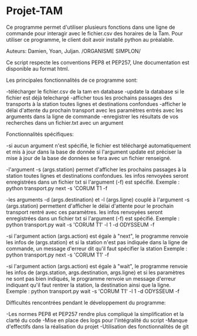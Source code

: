 # Projet-TAM

Ce programme permet d'utiliser plusieurs fonctions dans une ligne de commande pour interagir avec le fichier.csv des horaires de la Tam.
Pour utiliser ce programme, le client doit avoir installé python au préalable.

Auteurs: Damien, Yoan, Juljan. /ORGANISME SIMPLON/

Ce script respecte les conventions PEP8 et PEP257,
Une documentation est disponible au format html.

Les principales fonctionnalités de ce programme sont:

-télécharger le fichier.csv de la tam en database
-update la database si le fichier est déjà telechargé
-afficher tous les prochains passages des transports à la station toutes lignes et destinations confondues
-afficher le délai d'attente du prochain transport avec les paramètres entrés avec les arguments dans la ligne de commande
-enregistrer les résultats de vos recherches dans un fichier.txt avec un argument

Fonctionnalités spécifiques:

-si aucun argument n'est spécifié, le fichier est téléchargé automatiquement et mis à jour dans la base de donnée
si l'argument update est préciser la mise à jour de la base de données se fera avec un fichier renseigné.

-l'argument -s (args.station) permet d'afficher les prochains passages à la station toutes lignes et destinations confondues. 
les infos renvoyées seront enregistrées dans un fichier txt si l'argument (-f) est spécifié.
Exemple : python transport.py next -s 'CORUM T1 -f

-les arguments -d (args.destination) et -l (args.ligne) couplé à l'argument -s (args.station) permettent d'afficher le délai d'attente 
pour le prochain transport rentré avec ces paramètres. 
 les infos renvoyées seront enregistrées dans un fichier txt si l'argument (-f) est spécifié.
Exemple : python transport.py wait -s 'CORUM T1' -l 1 -d ODYSSEUM -f

-si l'argument action (args.action) est égale à "next", le programme renvoie les infos de (args.station) et si la station n'est pas 
indiquée dans la ligne de commande, un message d'erreur dit qu'il faut spécifier la station
Exemple : python transport.py next -s 'CORUM T1' -f

-si l'argument action (args.action) est égale à "wait", le programme renvoie les infos de (args.station, args.destination, args.ligne)
et si les paramètres ne sont pas bien indiqués, le programme renvoie un message d'erreur indiquant qu'il faut rentrer 
la station, la destination ainsi que la ligne.
Exemple : python transport.py wait -s 'CORUM T1' -l 1 -d ODYSSEUM -f

Difficultés rencontrées pendant le développement du programme:

-Les normes PEP8 et PEP257 rendre plus compliqué la simplification et la clarté du code
-Mise en place des logs pour l'intégralité du script
-Manque d'effectifs dans la réalisation du projet
-Utilisation des fonctionnalités de git


 
